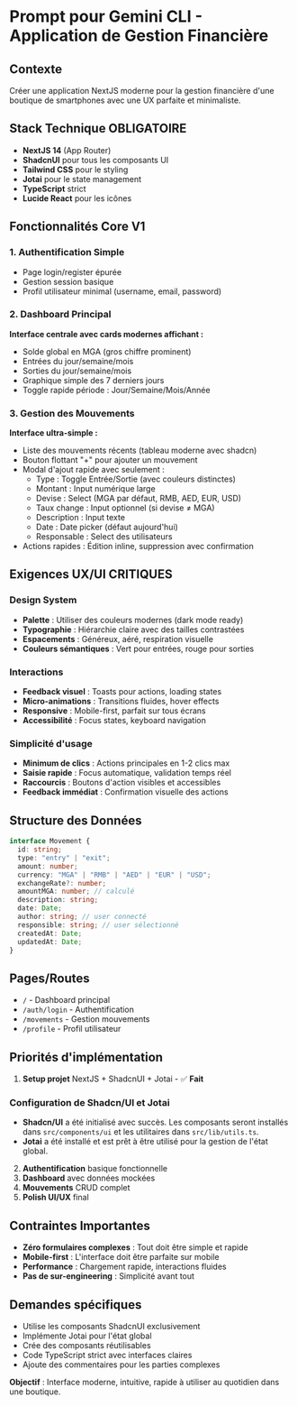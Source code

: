 # Prompt pour Gemini CLI - Application de Gestion Financière

## Contexte

Créer une application NextJS moderne pour la gestion financière d'une boutique de smartphones avec une UX parfaite et minimaliste.

## Stack Technique OBLIGATOIRE

- **NextJS 14** (App Router)
- **ShadcnUI** pour tous les composants UI
- **Tailwind CSS** pour le styling
- **Jotai** pour le state management
- **TypeScript** strict
- **Lucide React** pour les icônes

## Fonctionnalités Core V1

### 1. Authentification Simple

- Page login/register épurée
- Gestion session basique
- Profil utilisateur minimal (username, email, password)

### 2. Dashboard Principal

**Interface centrale avec cards modernes affichant :**

- Solde global en MGA (gros chiffre prominent)
- Entrées du jour/semaine/mois
- Sorties du jour/semaine/mois
- Graphique simple des 7 derniers jours
- Toggle rapide période : Jour/Semaine/Mois/Année

### 3. Gestion des Mouvements

**Interface ultra-simple :**

- Liste des mouvements récents (tableau moderne avec shadcn)
- Bouton flottant "+" pour ajouter un mouvement
- Modal d'ajout rapide avec seulement :
  - Type : Toggle Entrée/Sortie (avec couleurs distinctes)
  - Montant : Input numérique large
  - Devise : Select (MGA par défaut, RMB, AED, EUR, USD)
  - Taux change : Input optionnel (si devise ≠ MGA)
  - Description : Input texte
  - Date : Date picker (défaut aujourd'hui)
  - Responsable : Select des utilisateurs
- Actions rapides : Édition inline, suppression avec confirmation

## Exigences UX/UI CRITIQUES

### Design System

- **Palette** : Utiliser des couleurs modernes (dark mode ready)
- **Typographie** : Hiérarchie claire avec des tailles contrastées
- **Espacements** : Généreux, aéré, respiration visuelle
- **Couleurs sémantiques** : Vert pour entrées, rouge pour sorties

### Interactions

- **Feedback visuel** : Toasts pour actions, loading states
- **Micro-animations** : Transitions fluides, hover effects
- **Responsive** : Mobile-first, parfait sur tous écrans
- **Accessibilité** : Focus states, keyboard navigation

### Simplicité d'usage

- **Minimum de clics** : Actions principales en 1-2 clics max
- **Saisie rapide** : Focus automatique, validation temps réel
- **Raccourcis** : Boutons d'action visibles et accessibles
- **Feedback immédiat** : Confirmation visuelle des actions

## Structure des Données

```typescript
interface Movement {
  id: string;
  type: "entry" | "exit";
  amount: number;
  currency: "MGA" | "RMB" | "AED" | "EUR" | "USD";
  exchangeRate?: number;
  amountMGA: number; // calculé
  description: string;
  date: Date;
  author: string; // user connecté
  responsible: string; // user sélectionné
  createdAt: Date;
  updatedAt: Date;
}
```

## Pages/Routes

- `/` - Dashboard principal
- `/auth/login` - Authentification
- `/movements` - Gestion mouvements
- `/profile` - Profil utilisateur

## Priorités d'implémentation

1. **Setup projet** NextJS + ShadcnUI + Jotai - ✅ **Fait**

### Configuration de Shadcn/UI et Jotai

- **Shadcn/UI** a été initialisé avec succès. Les composants seront installés dans `src/components/ui` et les utilitaires dans `src/lib/utils.ts`.
- **Jotai** a été installé et est prêt à être utilisé pour la gestion de l'état global.
2. **Authentification** basique fonctionnelle
3. **Dashboard** avec données mockées
4. **Mouvements** CRUD complet
5. **Polish UI/UX** final

## Contraintes Importantes

- **Zéro formulaires complexes** : Tout doit être simple et rapide
- **Mobile-first** : L'interface doit être parfaite sur mobile
- **Performance** : Chargement rapide, interactions fluides
- **Pas de sur-engineering** : Simplicité avant tout

## Demandes spécifiques

- Utilise les composants ShadcnUI exclusivement
- Implémente Jotai pour l'état global
- Crée des composants réutilisables
- Code TypeScript strict avec interfaces claires
- Ajoute des commentaires pour les parties complexes

**Objectif** : Interface moderne, intuitive, rapide à utiliser au quotidien dans une boutique.